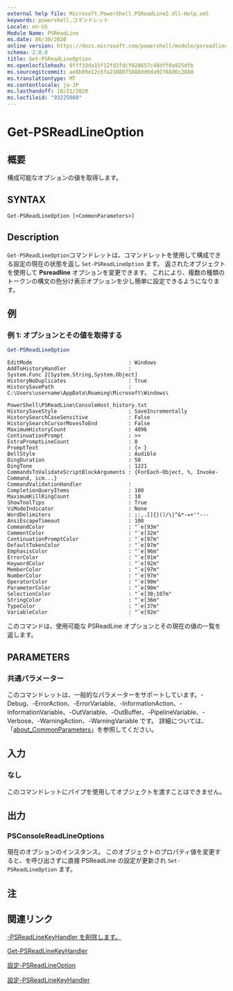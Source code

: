 ```yaml
---
external help file: Microsoft.PowerShell.PSReadLine2.dll-Help.xml
keywords: powershell,コマンドレット
Locale: en-US
Module Name: PSReadLine
ms.date: 06/30/2020
online version: https://docs.microsoft.com/powershell/module/psreadline/get-psreadlineoption?view=powershell-7&WT.mc_id=ps-gethelp
schema: 2.0.0
title: Get-PSReadLineOption
ms.openlocfilehash: 0fff33da15f12fd3fdcf028657c48dff0a925dfb
ms.sourcegitcommit: ae8b89e12c6fa2108075888dd6da92788d6c2888
ms.translationtype: MT
ms.contentlocale: ja-JP
ms.lasthandoff: 10/21/2020
ms.locfileid: "93225088"
---
```

# Get-PSReadLineOption

## 概要
構成可能なオプションの値を取得します。

## SYNTAX

```
Get-PSReadLineOption [<CommonParameters>]
```

## Description

`Get-PSReadLineOption`コマンドレットは、コマンドレットを使用して構成できる設定の現在の状態を返し `Set-PSReadLineOption` ます。 返されたオブジェクトを使用して **Psreadline** オプションを変更できます。 これにより、複数の種類のトークンの構文の色分け表示オプションを少し簡単に設定できるようになります。

## 例

### 例 1: オプションとその値を取得する

```powershell
Get-PSReadLineOption
```

```Output
EditMode                               : Windows
AddToHistoryHandler                    : System.Func`2[System.String,System.Object]
HistoryNoDuplicates                    : True
HistorySavePath                        : C:\Users\username\AppData\Roaming\Microsoft\Windows\
                                         PowerShell\PSReadLine\ConsoleHost_history.txt
HistorySaveStyle                       : SaveIncrementally
HistorySearchCaseSensitive             : False
HistorySearchCursorMovesToEnd          : False
MaximumHistoryCount                    : 4096
ContinuationPrompt                     : >>
ExtraPromptLineCount                   : 0
PromptText                             : {> }
BellStyle                              : Audible
DingDuration                           : 50
DingTone                               : 1221
CommandsToValidateScriptBlockArguments : {ForEach-Object, %, Invoke-Command, icm...}
CommandValidationHandler               :
CompletionQueryItems                   : 100
MaximumKillRingCount                   : 10
ShowToolTips                           : True
ViModeIndicator                        : None
WordDelimiters                         : ;:,.[]{}()/\|^&*-=+'"---
AnsiEscapeTimeout                      : 100
CommandColor                           : "`e[93m"
CommentColor                           : "`e[32m"
ContinuationPromptColor                : "`e[97m"
DefaultTokenColor                      : "`e[97m"
EmphasisColor                          : "`e[96m"
ErrorColor                             : "`e[91m"
KeywordColor                           : "`e[92m"
MemberColor                            : "`e[97m"
NumberColor                            : "`e[97m"
OperatorColor                          : "`e[90m"
ParameterColor                         : "`e[90m"
SelectionColor                         : "`e[30;107m"
StringColor                            : "`e[36m"
TypeColor                              : "`e[37m"
VariableColor                          : "`e[92m"
```

このコマンドは、使用可能な PSReadLine オプションとその現在の値の一覧を返します。

## PARAMETERS

### 共通パラメーター

このコマンドレットは、一般的なパラメーターをサポートしています。-Debug、-ErrorAction、-ErrorVariable、-InformationAction、-InformationVariable、-OutVariable、-OutBuffer、-PipelineVariable、-Verbose、-WarningAction、-WarningVariable です。 詳細については、「[about_CommonParameters](http://go.microsoft.com/fwlink/?LinkID=113216)」を参照してください。

## 入力

### なし

このコマンドレットにパイプを使用してオブジェクトを渡すことはできません。

## 出力

### PSConsoleReadLineOptions

現在のオプションのインスタンス。 このオブジェクトのプロパティ値を変更すると、を呼び出さずに直接 PSReadLine の設定が更新され `Set-PSReadLineOption` ます。

## 注

## 関連リンク

[-PSReadLineKeyHandler を削除します。](Remove-PSReadLineKeyHandler.md)

[Get-PSReadLineKeyHandler](Get-PSReadLineKeyHandler.md)

[設定-PSReadLineOption](Set-PSReadLineOption.md)

[設定-PSReadLineKeyHandler](Set-PSReadLineKeyHandler.md)
